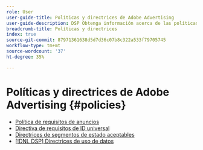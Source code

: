 ```yaml
---
role: User
user-guide-title: Políticas y directrices de Adobe Advertising
user-guide-description: DSP Obtenga información acerca de las políticas y directrices para Advertising y [!DNL Advertising Search, Social, & Commerce].
breadcrumb-title: Políticas y directrices
index: true
source-git-commit: 87971361638d5d7d36c07b8c322a533f79705745
workflow-type: tm+mt
source-wordcount: '37'
ht-degree: 35%

---
```



# Políticas y directrices de Adobe Advertising {#policies}

+ [Política de requisitos de anuncios](/help/policies/ad-requirements-policy.md)
+ [Directiva de requisitos de ID universal](/help/policies/universal-id-policy.md)
+ [Directrices de segmentos de estado aceptables](/help/policies/health-segment-guidelines.md)
+ [[!DNL DSP] Directrices de uso de datos](/help/policies/data-usage-guidelines.md)
